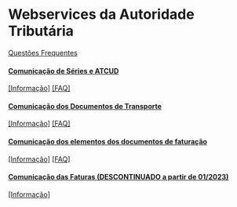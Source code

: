 # Webservices da Autoridade Tributária

[Questões Frequentes](https://info.portaldasfinancas.gov.pt/pt/apoio_contribuinte/questoes_frequentes/Pages/faqs.aspx)

#### [Comunicação de Séries e ATCUD](https://github.com/marcolopes/dma/blob/master/org.dma.services.at/src/org/dma/services/at/test/SeriesServiceTest.java)
[[Informação]](https://info.portaldasfinancas.gov.pt/pt/apoio_contribuinte/Faturacao/Comunicacao_Series_ATCUD/Paginas/default.aspx)
[[FAQ]](https://info.portaldasfinancas.gov.pt/pt/apoio_contribuinte/questoes_frequentes/Pages/faqs-00883.aspx)

#### [Comunicação dos Documentos de Transporte](https://github.com/marcolopes/dma/blob/master/org.dma.services.at/src/org/dma/services/at/test/StockMovementServiceTest.java)
[[Informação]](https://info.portaldasfinancas.gov.pt/pt/apoio_contribuinte/Documents/Comunicacao_Dados_Documentos_Transporte.pdf)
[[FAQ]](https://info.portaldasfinancas.gov.pt/pt/apoio_contribuinte/questoes_frequentes/Pages/faqs-00263.aspx)

#### [Comunicação dos elementos dos documentos de faturação](https://github.com/marcolopes/dma/blob/master/org.dma.services.at/src/org/dma/services/at/test/DocumentosServiceTest.java)
[[Informação]](https://info.portaldasfinancas.gov.pt/pt/apoio_contribuinte/Faturacao/Fatcorews/Documents/Comunicacao_dos_elementos_dos_documentos_de_faturacao.pdf)
[[FAQ]](https://info.portaldasfinancas.gov.pt/pt/apoio_contribuinte/questoes_frequentes/Pages/faqs.aspx)

#### [Comunicação das Faturas (DESCONTINUADO a partir de 01/2023)](https://github.com/marcolopes/dma/blob/master/org.dma.services.at/src/org/dma/services/at/test/FaturasServiceTest.java)
[[Informação]](https://info.portaldasfinancas.gov.pt/pt/apoio_contribuinte/Faturacao/Documents/ComunicacaodosdadosdasfaturasaAT.pdf)
